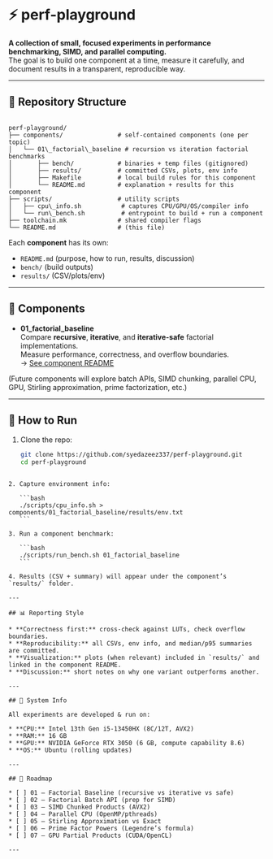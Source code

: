 # ⚡ perf-playground

**A collection of small, focused experiments in performance benchmarking, SIMD, and parallel computing.**  
The goal is to build one component at a time, measure it carefully, and document results in a transparent, reproducible way.

---

## 📂 Repository Structure

```

perf-playground/
├── components/               # self-contained components (one per topic)
│   └── 01\_factorial\_baseline # recursion vs iteration factorial benchmarks
│       ├── bench/            # binaries + temp files (gitignored)
│       ├── results/          # committed CSVs, plots, env info
│       ├── Makefile          # local build rules for this component
│       └── README.md         # explanation + results for this component
├── scripts/                  # utility scripts
│   ├── cpu\_info.sh           # captures CPU/GPU/OS/compiler info
│   └── run\_bench.sh          # entrypoint to build + run a component
├── toolchain.mk              # shared compiler flags
└── README.md                 # (this file)

````

Each **component** has its own:
- `README.md` (purpose, how to run, results, discussion)
- `bench/` (build outputs)
- `results/` (CSV/plots/env)

---

## 🧩 Components

- **01_factorial_baseline**  
  Compare **recursive**, **iterative**, and **iterative-safe** factorial implementations.  
  Measure performance, correctness, and overflow boundaries.  
  → [See component README](./components/01_factorial_baseline/README.md)

(Future components will explore batch APIs, SIMD chunking, parallel CPU, GPU, Stirling approximation, prime factorization, etc.)

---

## 🚀 How to Run

1. Clone the repo:
   ```bash
   git clone https://github.com/syedazeez337/perf-playground.git
   cd perf-playground
````

2. Capture environment info:

   ```bash
   ./scripts/cpu_info.sh > components/01_factorial_baseline/results/env.txt
   ```

3. Run a component benchmark:

   ```bash
   ./scripts/run_bench.sh 01_factorial_baseline
   ```

4. Results (CSV + summary) will appear under the component’s `results/` folder.

---

## 📊 Reporting Style

* **Correctness first:** cross-check against LUTs, check overflow boundaries.
* **Reproducibility:** all CSVs, env info, and median/p95 summaries are committed.
* **Visualization:** plots (when relevant) included in `results/` and linked in the component README.
* **Discussion:** short notes on why one variant outperforms another.

---

## 🔧 System Info

All experiments are developed & run on:

* **CPU:** Intel 13th Gen i5-13450HX (8C/12T, AVX2)
* **RAM:** 16 GB
* **GPU:** NVIDIA GeForce RTX 3050 (6 GB, compute capability 8.6)
* **OS:** Ubuntu (rolling updates)

---

## 📅 Roadmap

* [ ] 01 – Factorial Baseline (recursive vs iterative vs safe)
* [ ] 02 – Factorial Batch API (prep for SIMD)
* [ ] 03 – SIMD Chunked Products (AVX2)
* [ ] 04 – Parallel CPU (OpenMP/pthreads)
* [ ] 05 – Stirling Approximation vs Exact
* [ ] 06 – Prime Factor Powers (Legendre’s formula)
* [ ] 07 – GPU Partial Products (CUDA/OpenCL)

---
